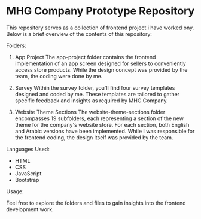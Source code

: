 # MHG Company Prototype Repository

This repository serves as a collection of frontend project i have worked ony. Below is a brief overview of the contents of this repository:

Folders:

1. App Project
The app-project folder contains the frontend implementation of an app screen designed for sellers to conveniently access store products. While the design concept was provided by the team, the coding were done by me.

2. Survey
Within the survey folder, you'll find four survey templates designed and coded by me. These templates are tailored to gather specific feedback and insights as required by MHG Company.

3. Website Theme Sections
The website-theme-sections folder encompasses 19 subfolders, each representing a section of the new theme for the company's website store. For each section, both English and Arabic versions have been implemented. While I was responsible for the frontend coding, the design itself was provided by the team.


Languages Used:

* HTML
* CSS
* JavaScript
* Bootstrap

Usage:

Feel free to explore the folders and files to gain insights into the frontend development work.

